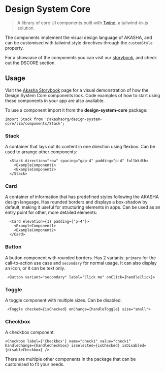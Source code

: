 # Design System Core

> A library of core UI components built with [Twind](https://twind.dev/), a tailwind-in-js solution.
 
The components implement the visual design language of AKASHA, and can be customised with tailwind style directives through the `customStyle` property.

For a showcase of the components you can visit our [storybook](https://storybook-awf.netlify.app/), and check out the DSCORE section.

## Usage

Visit the [Akasha Storybook](https://storybook-awf.netlify.app/) page for a visual demonstration of how the Design System Core components look. Code examples of how to start using these components in your app are also available. 

To use a component import it from the **design-system-core** package:

```tsx
import Stack from '@akashaorg/design-system-core/lib/components/Stack';
```

### Stack

A container that lays out its content in one direction using flexbox.
Can be used to arrange other components:

```tsx
  <Stack direction="row" spacing="gap-4" padding="p-4" fullWidth>
    <ExampleComponent1>
    <ExampleComponent2>
  </Stack>
```

### Card

A container of information that has predefined styles following the AKASHA design language.
Has rounded borders and displays a box-shadow by default, making it useful for structuring
elements in apps.
Can be used as an entry point for other, more detailed elements:

```tsx
  <Card elevation={1} padding={'p-4'}>
    <ExampleComponent1>
    <ExampleComponent2>
  </Card>
```

### Button

A button component with rounded borders. Has 2 variants: `primary` for the call-to-action
use case and `secondary` for normal usage. It can also display an icon, or it can be text only.

```tsx
 <Button variant="secondary" label="Click me" onClick={handleClick}>
```

### Toggle

A toggle component with multiple sizes. Can be disabled.

```tsx
 <Toggle checked={isChecked} onChange={handleToggle} size="small">
```

### Checkbox

A checkbox component.

```tsx
<Checkbox label={'Checkbox'} name="check1" value="check1" handleChange={handleCheckbox} isSelected={isChecked} isDisabled={disableCheckbox} />
```

There are multiple other components in the package that can be customised to fit your needs.
